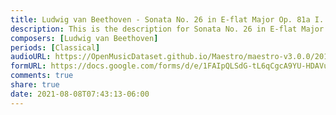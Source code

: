 ```yaml
---
title: Ludwig van Beethoven - Sonata No. 26 in E-flat Major Op. 81a I. Das Lebewohl. Adagio - Allegro (1)
description: This is the description for Sonata No. 26 in E-flat Major Op. 81a I. Das Lebewohl. Adagio - Allegro by Ludwig van Beethoven
composers: [Ludwig van Beethoven]
periods: [Classical]
audioURL: https://OpenMusicDataset.github.io/Maestro/maestro-v3.0.0/2015/MIDI-Unprocessed_R1_D2-21-22_mid--AUDIO-from_mp3_22_R1_2015_wav--2.midi
formURL: https://docs.google.com/forms/d/e/1FAIpQLSdG-tL6qCgcA9YU-HDAVu_qVMe_-5hz6WfC9WwS2FhijqojYA/viewform
comments: true
share: true
date: 2021-08-08T07:43:13-06:00
---
```

